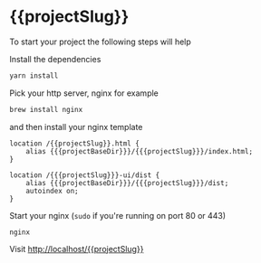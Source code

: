 # {{projectSlug}}

To start your project the following steps will help

Install the dependencies
```bash
yarn install
```

Pick your http server, nginx for example
```bash
brew install nginx
```

and then install your nginx template
```
location /{{projectSlug}}.html {
    alias {{{projectBaseDir}}}/{{{projectSlug}}}/index.html;
}

location /{{{projectSlug}}}-ui/dist {
    alias {{{projectBaseDir}}}/{{{projectSlug}}}/dist;
    autoindex on;
}
```

Start your nginx (`sudo` if you're running on port 80 or 443)
```
nginx
```

Visit [http://localhost/{{projectSlug}}](http://localhost/{{projectSlug}})
